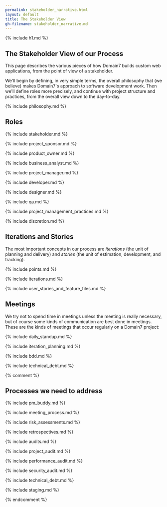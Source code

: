 ```yaml
---
permalink: stakeholder_narrative.html
layout: default
title: The Stakeholder View
gh-filename: stakeholder_narrative.md
---
```

{% include h1.md %}

## The Stakeholder View of our Process

This page describes the various pieces of how Domain7 builds custom web 
applications, from the point of view of a stakeholder.

We'll begin by defining, in very simple terms, the overall philosophy that
(we believe) makes Domain7's approach to software development work.
Then we'll define roles more precisely, and continue with project
structure and practices, from the overall view down to the day-to-day.

{% include philosophy.md %}

## Roles

{% include stakeholder.md %}

{% include project_sponsor.md %}

{% include product_owner.md %}

{% include business_analyst.md %}

{% include project_manager.md %}

{% include developer.md %}

{% include designer.md %}

{% include qa.md %}

{% include project_management_practices.md %}

{% include discretion.md %}

## Iterations and Stories

The most important concepts in our process are *iterations* (the unit of planning and delivery)
and *stories* (the unit of estimation, development, and tracking).

{% include points.md %}

{% include iterations.md %}

{% include user_stories_and_feature_files.md %}

## Meetings

We try not to spend time in meetings unless the meeting is really
necessary, but of course some kinds of communication are best done
in meetings.  These are the kinds of meetings that occur regularly
on a Domain7 project:

{% include daily_standup.md %}

{% include iteration_planning.md %}

{% include bdd.md %}

{% include technical_debt.md %}

{% comment %}

## Processes we need to address

{% include pm_buddy.md %}

{% include meeting_process.md %}

{% include risk_assessments.md %}

{% include retrospectives.md %}

{% include audits.md %}

{% include project_audit.md %}

{% include performance_audit.md %}

{% include security_audit.md %}

{% include technical_debt.md %}

{% include staging.md %}

{% endcomment %}























